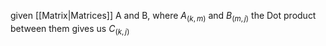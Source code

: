 given [[Matrix|Matrices]] A and B, where $A_{{(k,m)}}$ and $B_{(m,j)}$ the Dot product between them gives us $C_{(k,j)}$
